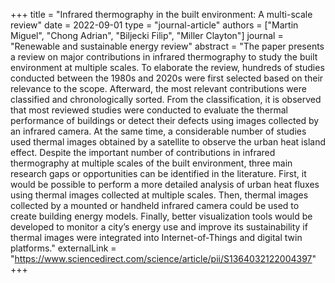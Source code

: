 +++
title = "Infrared thermography in the built environment: A multi-scale review"
date = 2022-09-01
type = "journal-article"
authors = ["Martin Miguel", "Chong Adrian", "Biljecki Filip", "Miller Clayton"]
journal = "Renewable and sustainable energy review"
abstract = "The paper presents a review on major contributions in infrared thermography to study the built environment at multiple scales. To elaborate the review, hundreds of studies conducted between the 1980s and 2020s were first selected based on their relevance to the scope. Afterward, the most relevant contributions were classified and chronologically sorted. From the classification, it is observed that most reviewed studies were conducted to evaluate the thermal performance of buildings or detect their defects using images collected by an infrared camera. At the same time, a considerable number of studies used thermal images obtained by a satellite to observe the urban heat island effect. Despite the important number of contributions in infrared thermography at multiple scales of the built environment, three main research gaps or opportunities can be identified in the literature. First, it would be possible to perform a more detailed analysis of urban heat fluxes using thermal images collected at multiple scales. Then, thermal images collected by a mounted or handheld infrared camera could be used to create building energy models. Finally, better visualization tools would be developed to monitor a city’s energy use and improve its sustainability if thermal images were integrated into Internet-of-Things and digital twin platforms."
externalLink = "https://www.sciencedirect.com/science/article/pii/S1364032122004397"
+++